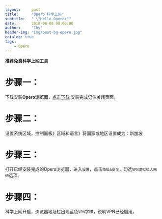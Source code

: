 ```yaml
---
layout:     post
title:      "Opero 科学上网"
subtitle:   " \"Hello Opero\""
date:       2018-06-08 00:00:00
author:     "Chy"
header-img: "img/post-bg-opero.jpg"
catalog: true
tags:
    - Opero
---
```

**推荐免费科学上网工具**
# 步骤一：

下载安装**Opero浏览器**，[点击下载](https://www.opera.com/zh-cn)
安装完成记住关闭页面。
# 步骤二：
设置系统区域，控制面板》区域和语言》将国家或地区设置成为：新加坡
# 步骤三：
打开已经安装完成的Opero浏览器，进入`设置`，点击`隐私&安全`，勾选`VPN虚拟私人网络`选项。
# 步骤四：
科学上网开启，浏览器地址栏出现蓝色`VPN`字样，说明VPN已经启用。
